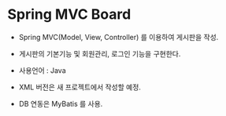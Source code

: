 # Spring MVC Board

* Spring MVC(Model, View, Controller) 를 이용하여 게시판을 작성.

* 게시판의 기본기능 및 회원관리, 로그인 기능을 구현한다.

* 사용언어 : Java

* XML 버전은 새 프로젝트에서 작성할 예정.

* DB 연동은 MyBatis 를 사용.